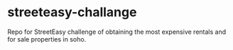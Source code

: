 streeteasy-challange
====================

Repo for StreetEasy challenge of obtaining the most expensive rentals and for sale properties in soho.
